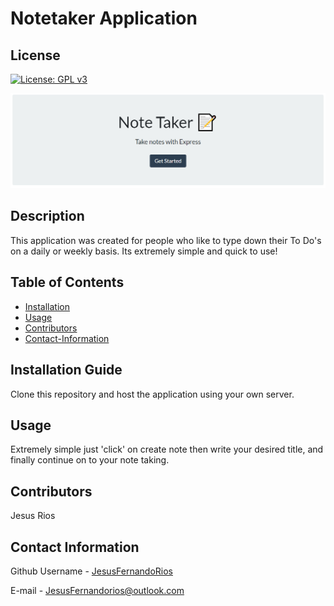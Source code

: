 # Notetaker Application            
## License 
[![License: GPL v3](https://img.shields.io/badge/License-GPL%20v3-blue.svg)](http://www.gnu.org/licenses/gpl-3.0)                                 


![Notetaker](notetaker.png)


## Description
This application was created for people who like to type down their To Do's on a daily or weekly basis. Its extremely simple and quick to use!

## Table of Contents
* [Installation](#Installation-Guide)
* [Usage](#Usage)
* [Contributors](#Contributors)
* [Contact-Information](#contact-Information)

## Installation Guide
Clone this repository and host the application using your own server.
        
## Usage
Extremely simple just 'click' on create note then write your desired title, and finally continue on to your note taking.
        
## Contributors
Jesus Rios

## Contact Information
Github Username - [JesusFernandoRios](http://github.com/JesusFernandoRios)

E-mail - JesusFernandorios@outlook.com
